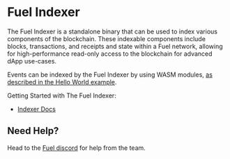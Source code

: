 # Fuel Indexer

The Fuel Indexer is a standalone binary that can be used to index various components of the blockchain. These indexable components include blocks, transactions, and receipts and state within a Fuel network, allowing for high-performance read-only access to the blockchain for advanced dApp use-cases.

Events can be indexed by the Fuel Indexer by using WASM modules, [as described in the Hello World example](https://fuellabs.github.io/fuel-indexer/master/examples/hello-indexer.html).

Getting Started with The Fuel Indexer:

- [Indexer Docs](https://fuellabs.github.io/fuel-indexer/master/the-fuel-indexer.html)

## Need Help?

Head to the [Fuel discord](https://discord.com/invite/fuelnetwork) for help from the team.
